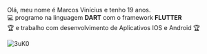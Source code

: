 
Olá, meu nome é Marcos Vinícius e tenho 19 anos.<br>
:computer: programo na linguagem <strong>DART</strong> com o framework <strong>FLUTTER</strong><br>
:trophy: e trabalho com desenvolvimento de Aplicativos IOS e Android :trophy:

![3uK0](https://user-images.githubusercontent.com/57817746/105115545-c40a9c00-5aa7-11eb-9d88-a9cd82e647b0.gif)




